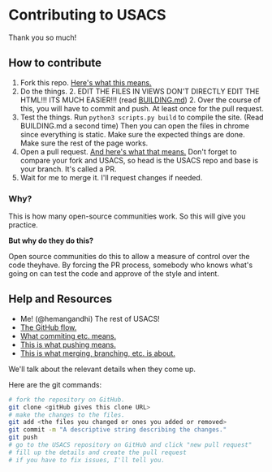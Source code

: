 # Contributing to USACS

Thank you so much!

## How to contribute

1. Fork this repo. [Here's what this means.](https://help.github.com/articles/fork-a-repo/)
1. Do the things.
    2. EDIT THE FILES IN VIEWS DON'T DIRECTLY EDIT THE HTML!!! ITS MUCH EASIER!!! (read [BUILDING.md](BUILDING.md))
    2. Over the course of this, you will have to commit and push.
       At least once for the pull request.
1. Test the things. Run `python3 scripts.py build` to compile the site. (Read BUILDING.md a second time)
   Then you can open the files in chrome since everything is static.
   Make sure the expected things are done. Make sure the rest of the page works.
1. Open a pull request. [And here's what that means.](https://help.github.com/articles/about-pull-requests/) Don't forget to compare your fork and USACS, so
   head is the USACS repo and base is your branch. It's called a PR.
1. Wait for me to merge it. I'll request changes if needed.

### Why?

This is how many open-source communities work. So this will give you practice.

**But why do they do this?**

Open source communities do this to allow a measure of control over the code theyhave.
By forcing the PR process, somebody who knows what's going on can test the code
and approve of the style and intent.

## Help and Resources

- Me! (@hemangandhi) The rest of USACS!
- [The GitHub flow.](https://guides.github.com/introduction/flow/)
- [What commiting etc. means.](https://git-scm.com/book/en/v2/Git-Basics-Recording-Changes-to-the-Repository)
- [This is what pushing means.](https://help.github.com/articles/pushing-to-a-remote/)
- [This is what merging, branching, etc. is about.](https://git-scm.com/book/en/v2/Git-Branching-Basic-Branching-and-Merging)

We'll talk about the relevant details when they come up.

Here are the git commands:
```bash
# fork the repository on GitHub.
git clone <gitHub gives this clone URL>
# make the changes to the files.
git add <the files you changed or ones you added or removed>
git commit -m "A descriptive string describing the changes."
git push
# go to the USACS repository on GitHub and click "new pull request"
# fill up the details and create the pull request
# if you have to fix issues, I'll tell you.
```
